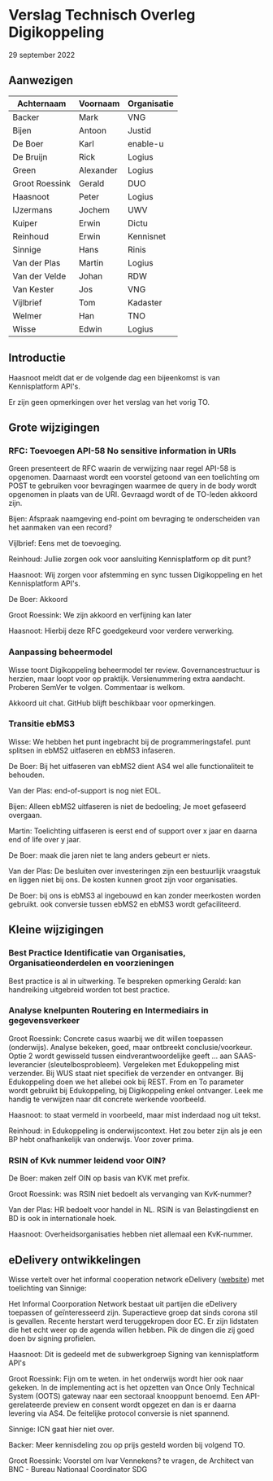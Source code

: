 # Verslag Technisch Overleg Digikoppeling

29 september 2022

## Aanwezigen

| Achternaam     | Voornaam  | Organisatie |
|----------------|-----------|-------------|
| Backer         | Mark      | VNG         |
| Bijen          | Antoon    | Justid      |
| De Boer        | Karl      | enable-u    |
| De Bruijn      | Rick      | Logius      |
| Green          | Alexander | Logius      |
| Groot Roessink | Gerald    | DUO         |
| Haasnoot       | Peter     | Logius      |
| IJzermans      | Jochem    | UWV         |
| Kuiper         | Erwin     | Dictu       |
| Reinhoud       | Erwin     | Kennisnet   |
| Sinnige        | Hans      | Rinis       |
| Van der Plas   | Martin    | Logius      |
| Van der Velde  | Johan     | RDW         |
| Van Kester     | Jos       | VNG         |
| Vijlbrief      | Tom       | Kadaster    |
| Welmer         | Han       | TNO         |
| Wisse          | Edwin     | Logius      |


## Introductie

Haasnoot meldt dat er de volgende dag een bijeenkomst is van Kennisplatform API's.

Er zijn geen opmerkingen over het verslag van het vorig TO.

## Grote wijzigingen

### RFC: Toevoegen API-58 No sensitive information in URIs

Green presenteert de RFC waarin de verwijzing naar regel API-58 is opgenomen. Daarnaast wordt een voorstel getoond van een toelichting om POST te gebruiken voor bevragingen waarmee de query in de body wordt opgenomen in plaats van de URI. Gevraagd wordt of de TO-leden akkoord zijn.

Bijen: Afspraak naamgeving end-point om bevraging te onderscheiden van het aanmaken van een record?

Vijlbrief: Eens met de toevoeging.

Reinhoud: Jullie zorgen ook voor aansluiting Kennisplatform op dit punt?

Haasnoot: Wij zorgen voor afstemming en sync tussen Digikoppeling en het Kennisplatform API's.

De Boer: Akkoord

Groot Roessink: We zijn akkoord en verfijning kan later

Haasnoot: Hierbij deze RFC goedgekeurd voor verdere verwerking.

### Aanpassing beheermodel

Wisse toont Digikoppeling beheermodel ter review. Governancestructuur is herzien, maar loopt voor op praktijk.
Versienummering extra aandacht. Proberen SemVer te volgen. Commentaar is welkom.

Akkoord uit chat. GitHub blijft beschikbaar voor opmerkingen.

### Transitie ebMS3

Wisse: We hebben het punt ingebracht bij de programmeringstafel. punt splitsen in ebMS2 uitfaseren en ebMS3 infaseren.

De Boer: Bij het uitfaseren van ebMS2 dient AS4 wel alle functionaliteit te behouden.

Van der Plas: end-of-support is nog niet EOL.

Bijen: Alleen ebMS2 uitfaseren is niet de bedoeling; Je moet gefaseerd overgaan.

Martin: Toelichting uitfaseren is eerst end of support over x jaar en daarna end of life over y jaar.

De Boer: maak die jaren niet te lang anders gebeurt er niets.

Van der Plas: De besluiten over investeringen zijn een bestuurlijk vraagstuk en liggen niet bij ons. De kosten kunnen groot zijn voor organisaties.

De Boer: bij ons is ebMS3 al ingebouwd en kan zonder meerkosten worden gebruikt. ook conversie tussen ebMS2 en ebMS3 wordt gefaciliteerd.

## Kleine wijzigingen

### Best Practice Identificatie van Organisaties, Organisatieonderdelen en voorzieningen

Best practice is al in uitwerking. Te bespreken opmerking Gerald: kan handreiking uitgebreid worden tot best practice. 

### Analyse knelpunten Routering en Intermediairs in gegevensverkeer

Groot Roessink: Concrete casus waarbij we dit willen toepassen (onderwijs). Analyse bekeken, goed, maar ontbreekt conclusie/voorkeur. Optie 2 wordt gewisseld tussen eindverantwoordelijke geeft … aan SAAS-leverancier (sleutelbosprobleem). Vergeleken met Edukoppeling mist verzender. Bij WUS staat niet specifiek de verzender en ontvanger. Bij Edukoppeling doen we het allebei ook bij REST. From en To parameter wordt gebruikt bij Edukoppeling, bij Digikoppeling enkel ontvanger. Leek me handig te verwijzen naar dit concrete werkende voorbeeld.

Haasnoot: to staat vermeld in voorbeeld, maar mist inderdaad nog uit tekst.

Reinhoud: in Edukoppeling is onderwijscontext. Het zou beter zijn als je een BP hebt onafhankelijk van onderwijs. Voor zover prima.

### RSIN of Kvk nummer leidend voor OIN?

De Boer: maken zelf OIN op basis van KVK met prefix.

Groot Roessink: was RSIN niet bedoelt als vervanging van KvK-nummer?

Van der Plas: HR bedoelt voor handel in NL. RSIN is van Belastingdienst en BD is ook in internationale hoek.

Haasnoot: Overheidsorganisaties hebben niet allemaal een KvK-nummer.

## eDelivery ontwikkelingen

Wisse vertelt over het informal cooperation network eDelivery ([website](https://ec.europa.eu/digital-building-blocks/wikis/display/EDELCOMMUNITY/Project+deliverables)) met toelichting van Sinnige:

Het Informal Coorporation Network bestaat uit partijen die eDelivery toepassen of geïnteresseerd zijn. Superactieve groep dat sinds corona stil is gevallen. Recente herstart werd teruggekropen door EC. Er zijn lidstaten die het echt weer op de agenda willen hebben. Pik de dingen die zij goed doen bv signing profielen.

Haasnoot: Dit is gedeeld met de subwerkgroep Signing van kennisplatform API's

Groot Roessink: Fijn om te weten. in het onderwijs wordt hier ook naar gekeken. In de implementing act is het opzetten van Once Only Technical System (OOTS) gateway naar een sectoraal knooppunt benoemd. Een API-gerelateerde preview en consent wordt opgezet en dan is er daarna levering via AS4. De feitelijke protocol conversie is niet spannend.

Sinnige: ICN gaat hier niet over.

Backer: Meer kennisdeling zou op prijs gesteld worden bij volgend TO.

Groot Roessink: Voorstel om Ivar Vennekens? te vragen, de Architect van BNC - Bureau Nationaal Coordinator SDG
